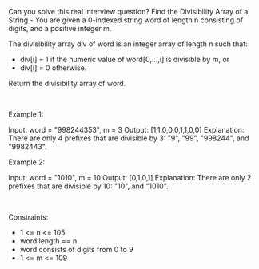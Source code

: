 Can you solve this real interview question? Find the Divisibility Array of a String - You are given a 0-indexed string word of length n consisting of digits, and a positive integer m.

The divisibility array div of word is an integer array of length n such that:

 * div[i] = 1 if the numeric value of word[0,...,i] is divisible by m, or
 * div[i] = 0 otherwise.

Return the divisibility array of word.

 

Example 1:


Input: word = "998244353", m = 3
Output: [1,1,0,0,0,1,1,0,0]
Explanation: There are only 4 prefixes that are divisible by 3: "9", "99", "998244", and "9982443".


Example 2:


Input: word = "1010", m = 10
Output: [0,1,0,1]
Explanation: There are only 2 prefixes that are divisible by 10: "10", and "1010".


 

Constraints:

 * 1 <= n <= 105
 * word.length == n
 * word consists of digits from 0 to 9
 * 1 <= m <= 109